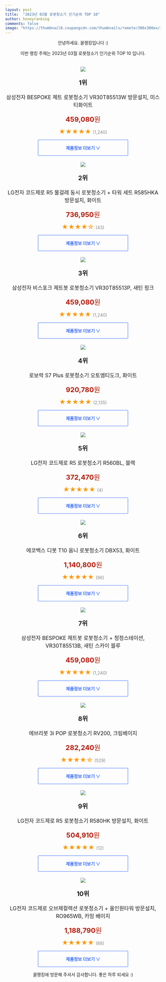 ```yaml
---
layout: post
title:  "2023년 03월 로봇청소기 인기순위 TOP 10"
author: honeyranking
comments: false
image: "https://thumbnail8.coupangcdn.com/thumbnails/remote/300x300ex/image/retail/images/5903722078959211-2e7eb562-4874-4205-af82-a70dde3b73cb.jpg"
---
```

<p style="text-align: center;">안녕하세요. 꿀랭킹입니다 :)</p>
<p style="text-align: center;">이번 랭킹 주제는 2023년 03월 로봇청소기 인기순위 TOP 10 입니다.</p><center><img src="https://thumbnail8.coupangcdn.com/thumbnails/remote/300x300ex/image/retail/images/5903722078959211-2e7eb562-4874-4205-af82-a70dde3b73cb.jpg" style="margin-top:20px" /></center><p style="text-align: center; font-size: 20px"><b>1위</b></p><p style="text-align: center; font-size: 17px">삼성전자 BESPOKE 제트 로봇청소기 VR30T85513W 방문설치, 미스티화이트</p><p style="text-align: center;"><span style="color: #b61800; font-size: 22px;"><b>459,080</b>원</span></p><p style="text-align: center;"><span style="color: #ff9600; font-size: 20px;">★★★★★ </span><span style="color: #878787;">(1,240)</span></p><center><a href="https://link.coupang.com/a/SR7mG"><div style="font-size: 14px; display: inline-block; padding: 15px 90px; color: #346aff; border-radius: 2px; border: 1px solid #346aff; cursor: pointer;"><b>제품정보 더보기 &or;</b></div></a></center><center><img src="https://thumbnail8.coupangcdn.com/thumbnails/remote/300x300ex/image/rs_quotation_api/p3mznwjp/3827f23ce0894fe6b8dd6e2daa9a36f8.jpg" style="margin-top:20px" /></center><p style="text-align: center; font-size: 20px"><b>2위</b></p><p style="text-align: center; font-size: 17px">LG전자 코드제로 R5 물걸레 동시 로봇청소기 + 타워 세트 R585HKA 방문설치, 화이트</p><p style="text-align: center;"><span style="color: #b61800; font-size: 22px;"><b>736,950</b>원</span></p><p style="text-align: center;"><span style="color: #ff9600; font-size: 20px;">★★★★☆ </span><span style="color: #878787;">(43)</span></p><center><a href="https://link.coupang.com/a/SR7mI"><div style="font-size: 14px; display: inline-block; padding: 15px 90px; color: #346aff; border-radius: 2px; border: 1px solid #346aff; cursor: pointer;"><b>제품정보 더보기 &or;</b></div></a></center><center><img src="https://thumbnail8.coupangcdn.com/thumbnails/remote/300x300ex/image/retail/images/5903740536340598-b7cff37f-4b41-4e52-a336-6dccef0ffde9.jpg" style="margin-top:20px" /></center><p style="text-align: center; font-size: 20px"><b>3위</b></p><p style="text-align: center; font-size: 17px">삼성전자 비스포크 제트봇 로봇청소기 VR30T85513P, 새틴 핑크</p><p style="text-align: center;"><span style="color: #b61800; font-size: 22px;"><b>459,080</b>원</span></p><p style="text-align: center;"><span style="color: #ff9600; font-size: 20px;">★★★★★ </span><span style="color: #878787;">(1,240)</span></p><center><a href="https://link.coupang.com/a/SR7mJ"><div style="font-size: 14px; display: inline-block; padding: 15px 90px; color: #346aff; border-radius: 2px; border: 1px solid #346aff; cursor: pointer;"><b>제품정보 더보기 &or;</b></div></a></center><center><img src="https://thumbnail9.coupangcdn.com/thumbnails/remote/300x300ex/image/retail/images/8054154952532145-7d162c99-8fbe-4570-b247-c1cc2ff2716b.jpg" style="margin-top:20px" /></center><p style="text-align: center; font-size: 20px"><b>4위</b></p><p style="text-align: center; font-size: 17px">로보락 S7 Plus 로봇청소기 오토엠티도크, 화이트</p><p style="text-align: center;"><span style="color: #b61800; font-size: 22px;"><b>920,780</b>원</span></p><p style="text-align: center;"><span style="color: #ff9600; font-size: 20px;">★★★★★ </span><span style="color: #878787;">(2,135)</span></p><center><a href="https://link.coupang.com/a/SR7mK"><div style="font-size: 14px; display: inline-block; padding: 15px 90px; color: #346aff; border-radius: 2px; border: 1px solid #346aff; cursor: pointer;"><b>제품정보 더보기 &or;</b></div></a></center><center><img src="https://thumbnail6.coupangcdn.com/thumbnails/remote/300x300ex/image/rs_quotation_api/s7urn40c/0e6eb371f0384d0ea29b3d24e8b34196.jpg" style="margin-top:20px" /></center><p style="text-align: center; font-size: 20px"><b>5위</b></p><p style="text-align: center; font-size: 17px">LG전자 코드제로 R5 로봇청소기 R560BL, 블랙</p><p style="text-align: center;"><span style="color: #b61800; font-size: 22px;"><b>372,470</b>원</span></p><p style="text-align: center;"><span style="color: #ff9600; font-size: 20px;">★★★★★ </span><span style="color: #878787;">(4)</span></p><center><a href="https://link.coupang.com/a/SR7mL"><div style="font-size: 14px; display: inline-block; padding: 15px 90px; color: #346aff; border-radius: 2px; border: 1px solid #346aff; cursor: pointer;"><b>제품정보 더보기 &or;</b></div></a></center><center><img src="https://thumbnail6.coupangcdn.com/thumbnails/remote/300x300ex/image/retail/images/2022/09/30/11/5/c1b4fe34-7974-43d9-b8f9-d098ffe407ab.jpg" style="margin-top:20px" /></center><p style="text-align: center; font-size: 20px"><b>6위</b></p><p style="text-align: center; font-size: 17px">에코백스 디봇 T10 옴니 로봇청소기 DBX53, 화이트</p><p style="text-align: center;"><span style="color: #b61800; font-size: 22px;"><b>1,140,800</b>원</span></p><p style="text-align: center;"><span style="color: #ff9600; font-size: 20px;">★★★★★ </span><span style="color: #878787;">(96)</span></p><center><a href="https://link.coupang.com/a/SR7mM"><div style="font-size: 14px; display: inline-block; padding: 15px 90px; color: #346aff; border-radius: 2px; border: 1px solid #346aff; cursor: pointer;"><b>제품정보 더보기 &or;</b></div></a></center><center><img src="https://thumbnail6.coupangcdn.com/thumbnails/remote/300x300ex/image/retail/images/5903335644531375-94350dd4-bab1-4c8b-9ab4-0a3e2240ffde.jpg" style="margin-top:20px" /></center><p style="text-align: center; font-size: 20px"><b>7위</b></p><p style="text-align: center; font-size: 17px">삼성전자 BESPOKE 제트봇 로봇청소기 + 청정스테이션, VR30T85513B, 새틴 스카이 블루</p><p style="text-align: center;"><span style="color: #b61800; font-size: 22px;"><b>459,080</b>원</span></p><p style="text-align: center;"><span style="color: #ff9600; font-size: 20px;">★★★★★ </span><span style="color: #878787;">(1,240)</span></p><center><a href="https://link.coupang.com/a/SR7mN"><div style="font-size: 14px; display: inline-block; padding: 15px 90px; color: #346aff; border-radius: 2px; border: 1px solid #346aff; cursor: pointer;"><b>제품정보 더보기 &or;</b></div></a></center><center><img src="https://thumbnail10.coupangcdn.com/thumbnails/remote/300x300ex/image/retail/images/1212258369628545-cb4a2e7f-7fb9-4af0-809c-7da86c064bbb.jpg" style="margin-top:20px" /></center><p style="text-align: center; font-size: 20px"><b>8위</b></p><p style="text-align: center; font-size: 17px">에브리봇 3i POP 로봇청소기 RV200, 크림베이지</p><p style="text-align: center;"><span style="color: #b61800; font-size: 22px;"><b>282,240</b>원</span></p><p style="text-align: center;"><span style="color: #ff9600; font-size: 20px;">★★★★☆ </span><span style="color: #878787;">(529)</span></p><center><a href="https://link.coupang.com/a/SR7mO"><div style="font-size: 14px; display: inline-block; padding: 15px 90px; color: #346aff; border-radius: 2px; border: 1px solid #346aff; cursor: pointer;"><b>제품정보 더보기 &or;</b></div></a></center><center><img src="https://thumbnail8.coupangcdn.com/thumbnails/remote/300x300ex/image/retail/images/2022/12/08/12/7/87d03c6d-ec42-4c1f-9ec4-a8259ee7c834.jpg" style="margin-top:20px" /></center><p style="text-align: center; font-size: 20px"><b>9위</b></p><p style="text-align: center; font-size: 17px">LG전자 코드제로 R5 로봇청소기 R580HK 방문설치, 화이트</p><p style="text-align: center;"><span style="color: #b61800; font-size: 22px;"><b>504,910</b>원</span></p><p style="text-align: center;"><span style="color: #ff9600; font-size: 20px;">★★★★★ </span><span style="color: #878787;">(12)</span></p><center><a href="https://link.coupang.com/a/SR7mP"><div style="font-size: 14px; display: inline-block; padding: 15px 90px; color: #346aff; border-radius: 2px; border: 1px solid #346aff; cursor: pointer;"><b>제품정보 더보기 &or;</b></div></a></center><center><img src="https://thumbnail8.coupangcdn.com/thumbnails/remote/300x300ex/image/retail/images/2022/10/17/12/4/5dfae390-9c79-44d7-a720-af5fee068616.jpg" style="margin-top:20px" /></center><p style="text-align: center; font-size: 20px"><b>10위</b></p><p style="text-align: center; font-size: 17px">LG전자 코드제로 오브제컬렉션 로봇청소기 + 올인원타워 방문설치, RO965WB, 카밍 베이지</p><p style="text-align: center;"><span style="color: #b61800; font-size: 22px;"><b>1,188,790</b>원</span></p><p style="text-align: center;"><span style="color: #ff9600; font-size: 20px;">★★★★★ </span><span style="color: #878787;">(66)</span></p><center><a href="https://link.coupang.com/a/SR7mQ"><div style="font-size: 14px; display: inline-block; padding: 15px 90px; color: #346aff; border-radius: 2px; border: 1px solid #346aff; cursor: pointer;"><b>제품정보 더보기 &or;</b></div></a></center><p style="text-align: center;">꿀랭킹에 방문해 주셔서 감사합니다. 좋은 하루 되세요 :)</p>